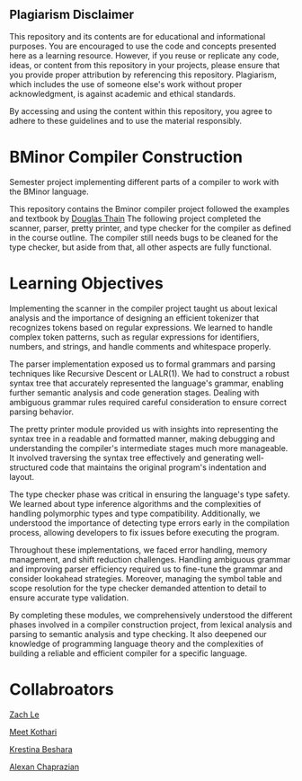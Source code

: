 ## Plagiarism Disclaimer

This repository and its contents are for educational and informational purposes. You are encouraged to use the code and concepts presented here as a learning resource. However, if you reuse or replicate any code, ideas, or content from this repository in your projects, please ensure that you provide proper attribution by referencing this repository. Plagiarism, which includes the use of someone else's work without proper acknowledgment, is against academic and ethical standards.

By accessing and using the content within this repository, you agree to adhere to these guidelines and to use the material responsibly.

# BMinor Compiler Construction
Semester project implementing different parts of a compiler to work with the BMinor language.

This repository contains the Bminor compiler project followed the examples and textbook by [Douglas Thain](https://github.com/dthain/compilerbook-examples)
The following project completed the scanner, parser, pretty printer, and type checker for the compiler as defined in the course outline. The compiler
still needs bugs to be cleaned for the type checker, but aside from that, all other aspects are fully functional.

# Learning Objectives 
Implementing the scanner in the compiler project taught us about lexical analysis and the importance of designing an efficient tokenizer that recognizes tokens based on regular expressions. We learned to handle complex token patterns, such as regular expressions for identifiers, numbers, and strings, and handle comments and whitespace properly.

The parser implementation exposed us to formal grammars and parsing techniques like Recursive Descent or LALR(1). We had to construct a robust syntax tree that accurately represented the language's grammar, enabling further semantic analysis and code generation stages. Dealing with ambiguous grammar rules required careful consideration to ensure correct parsing behavior.

The pretty printer module provided us with insights into representing the syntax tree in a readable and formatted manner, making debugging and understanding the compiler's intermediate stages much more manageable. It involved traversing the syntax tree effectively and generating well-structured code that maintains the original program's indentation and layout.

The type checker phase was critical in ensuring the language's type safety. We learned about type inference algorithms and the complexities of handling polymorphic types and type compatibility. Additionally, we understood the importance of detecting type errors early in the compilation process, allowing developers to fix issues before executing the program.

Throughout these implementations, we faced error handling, memory management, and shift reduction challenges. Handling ambiguous grammar and improving parser efficiency required us to fine-tune the grammar and consider lookahead strategies. Moreover, managing the symbol table and scope resolution for the type checker demanded attention to detail to ensure accurate type validation.

By completing these modules, we comprehensively understood the different phases involved in a compiler construction project, from lexical analysis and parsing to semantic analysis and type checking. It also deepened our knowledge of programming language theory and the complexities of building a reliable and efficient compiler for a specific language.

# Collabroators
[Zach Le](https://github.com/ezachle)

[Meet Kothari](https://github.com/MeetKothari)

[Krestina Beshara](https://github.com/KrestinaBeshara01842423)

[Alexan Chaprazian](https://github.com/ahchaprazian)
